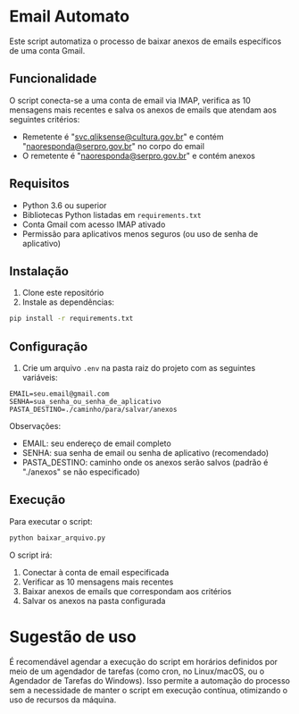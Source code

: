 # Email Automato

Este script automatiza o processo de baixar anexos de emails específicos de uma conta Gmail.

## Funcionalidade

O script conecta-se a uma conta de email via IMAP, verifica as 10 mensagens mais recentes e salva os anexos de emails que atendam aos seguintes critérios:
- Remetente é "svc.qliksense@cultura.gov.br" e contém "naoresponda@serpro.gov.br" no corpo do email
- O remetente é "naoresponda@serpro.gov.br" e contém anexos

## Requisitos

- Python 3.6 ou superior
- Bibliotecas Python listadas em `requirements.txt`
- Conta Gmail com acesso IMAP ativado
- Permissão para aplicativos menos seguros (ou uso de senha de aplicativo)

## Instalação

1. Clone este repositório
2. Instale as dependências:

```bash
pip install -r requirements.txt
```

## Configuração

1. Crie um arquivo `.env` na pasta raiz do projeto com as seguintes variáveis:

```
EMAIL=seu.email@gmail.com
SENHA=sua_senha_ou_senha_de_aplicativo
PASTA_DESTINO=./caminho/para/salvar/anexos
```

Observações:
- EMAIL: seu endereço de email completo
- SENHA: sua senha de email ou senha de aplicativo (recomendado)
- PASTA_DESTINO: caminho onde os anexos serão salvos (padrão é "./anexos" se não especificado)

## Execução

Para executar o script:

```bash
python baixar_arquivo.py
```

O script irá:
1. Conectar à conta de email especificada
2. Verificar as 10 mensagens mais recentes
3. Baixar anexos de emails que correspondam aos critérios
4. Salvar os anexos na pasta configurada

# Sugestão de uso
É recomendável agendar a execução do script em horários definidos por meio de um agendador de tarefas (como cron, no Linux/macOS, ou o Agendador de Tarefas do Windows). Isso permite a automação do processo sem a necessidade de manter o script em execução contínua, otimizando o uso de recursos da máquina.